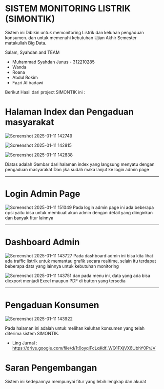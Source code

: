 # SISTEM MONITORING LISTRIK (SIMONTIK)

Sistem ini Dibikin untuk memonitoring Listrik dan keluhan pengaduan konsumen.
dan untuk memenuhi kebutuhan Ujian Akhir Semester matakuliah Big Data.

Salam, Syahdan and TEAM 
- Muhammad Syahdan Junus  - 312210285 
- Wanda 
- Roana
- Abdul Rokim
- Fazri Al badawi

Berikut Hasil dari project SIMONTIK ini :

# Halaman Index dan Pengaduan masyarakat
![Screenshot 2025-01-11 142749](https://github.com/user-attachments/assets/079ddf6d-4c75-46f6-8784-2d2e0fa78b32)

![Screenshot 2025-01-11 142815](https://github.com/user-attachments/assets/1c6a6c40-3f93-4fd2-af1a-0085ba053842)

![Screenshot 2025-01-11 142838](https://github.com/user-attachments/assets/f2bfce41-097e-4594-9c50-d7563715bad2)

Diatas adalah Gambar dari halaman index yang langsung menyatu dengan pengaduan masyarakat
Dan jika sudah maka lanjut ke login admin page
- - - - - - - - - - - - - - - -- - - - - - - - - - - - - - - - - -- - - - - - - - - - - - - -
# Login Admin Page

![Screenshot 2025-01-11 151049](https://github.com/user-attachments/assets/7743c6fc-2719-4618-9c0c-77fd5b0b276f)
Pada login admin page ini ada beberapa opsi yaitu bisa untuk membuat akun admin dengan detail yang diinginkan
dan banyak fitur lainnya
- - - - - - - - - - - - - - - -- - - - - - - - - - - - - - - - - -- - - - - - - - - - - - - -
# Dashboard Admin 
![Screenshot 2025-01-11 143727](https://github.com/user-attachments/assets/c67400ba-e63b-4aa2-8157-27eb95e4b136)
Pada dashboard admin ini bisa kita lihat ada traffic listrik untuk memantau grafik secara realtime,
selain itu terdapat beberapa data yang lainnya untuk kebutuhan monitoring

![Screenshot 2025-01-11 143751](https://github.com/user-attachments/assets/47ba72fd-86a3-4719-aeb6-9fdc3fea4581)
dan pada menu ini, data yang ada bisa diexport menjadi Excel maupun PDF di button yang tersedia

- - - - - - - - - - - - - - - -- - - - - - - - - - - - - - - - - -- - - - - - - - - - - - - -

# Pengaduan Konsumen 
![Screenshot 2025-01-11 143922](https://github.com/user-attachments/assets/82f9df56-66e4-4895-95bd-7ca1d9e7d581)

Pada halaman ini adalah untuk melihan keluhan konsumen yang telah diterima sistem SIMONTIK. 
- Ling Jurnal : https://drive.google.com/file/d/1t0oyqlFcLqKdf_WQ1FXjVX6UbhY0PrJV

# Saran Pengembangan
Sistem ini kedepannya mempunyai fitur yang lebih lengkap dan akurat
